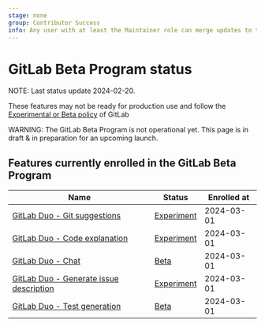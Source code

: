 ```yaml
---
stage: none
group: Contributor Success
info: Any user with at least the Maintainer role can merge updates to this content. For details, see https://docs.gitlab.com/ee/development/development_processes.html#development-guidelines-review.
---
```


# GitLab Beta Program status

NOTE:
Last status update 2024-02-20.

These features may not be ready for production use and follow the [Experimental or Beta policy](../../policy/experiment-beta-support.md) of GitLab

WARNING:
The GitLab Beta Program is not operational yet. This page is in draft & in preparation for an upcoming launch.

## Features currently enrolled in the GitLab Beta Program

| Name                                                                              | Status     | Enrolled at   |
|-----------------------------------------------------------------------------------|------------|---------------|
| [GitLab Duo - Git suggestions](features.md#git-suggestions)                       | [Experiment](../../policy/experiment-beta-support.md#experiment) | 2024-03-01    |
| [GitLab Duo - Code explanation](features.md#code-explanation)                     | [Experiment](../../policy/experiment-beta-support.md#experiment) | 2024-03-01    |
| [GitLab Duo - Chat](features.md#gitlab-duo-chat)                                  | [Beta](../../policy/experiment-beta-support.md#beta)       | 2024-03-01    |
| [GitLab Duo - Generate issue description](features.md#generate-issue-description) | [Experiment](../../policy/experiment-beta-support.md#experiment) | 2024-03-01    |
| [GitLab Duo - Test generation](features.md#test-generation)                       | [Beta](../../policy/experiment-beta-support.md#beta)       | 2024-03-01    |

<!--
## Features previously enrolled

| Name                                                                              | Status     | Enrolled at   | Removed at   |
|-----------------------------------------------------------------------------------|------------|---------------| -------------|
|                                                                                   |            |               |              |
--> 
